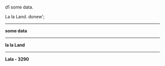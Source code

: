 d1
some data.

La la Land.
donew';
<hr>
<b>
  <p>
  some data<b><p><hr>la la Land
  <hr>


Lala - 3290
